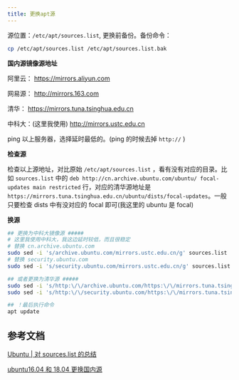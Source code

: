 ```yaml
---
title: 更换apt源
---
```


源位置：`/etc/apt/sources.list`, 更换前备份。备份命令：

```sh
cp /etc/apt/sources.list /etc/apt/sources.list.bak
```

**国内源镜像源地址**

阿里云： https://mirrors.aliyun.com

网易源： http://mirrors.163.com

清华： https://mirrors.tuna.tsinghua.edu.cn

中科大：(这里我使用) http://mirrors.ustc.edu.cn

ping 以上服务器，选择延时最低的。(ping 的时候去掉 `http://` )

**检查源**

检查以上源地址，对比原始 `/etc/apt/sources.list` ，看有没有对应的目录。比如 `sources.list` 中的 `deb http://cn.archive.ubuntu.com/ubuntu/ focal-updates main restricted` 行，对应的清华源地址是 `https://mirrors.tuna.tsinghua.edu.cn/ubuntu/dists/focal-updates`。一般只要检查 dists 中有没对应的 focal 即可(我这里的 ubuntu 是 focal)

**换源**

```sh
## 更换为中科大镜像源 #####
# 这里我使用中科大，我这边延时较低，而且很稳定
# 替换 cn.archive.ubuntu.com
sudo sed -i 's/archive.ubuntu.com/mirrors.ustc.edu.cn/g' sources.list
# 替换 security.ubuntu.com
sudo sed -i 's/security.ubuntu.com/mirrors.ustc.edu.cn/g' sources.list

## 或者更换为清华源 #####
sudo sed -i 's/http:\/\/archive.ubuntu.com/https:\/\/mirrors.tuna.tsinghua.edu.cn/g' sources.list
sudo sed -i 's/http:\/\/security.ubuntu.com/https:\/\/mirrors.tuna.tsinghua.edu.cn/g' sources.list

## ！最后执行命令
apt update
```

## 参考文档

[Ubuntu | 对 sources.list 的总结](https://www.jianshu.com/p/5400722c369c)

[ubuntu16.04 和 18.04 更换国内源](https://blog.csdn.net/u012308586/article/details/102953882)
